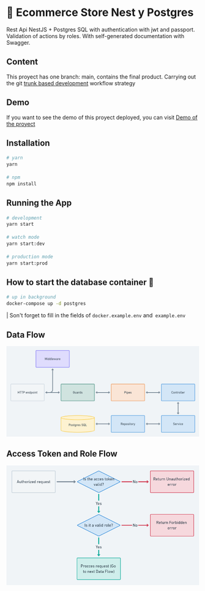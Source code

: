 # 🐘 Ecommerce Store Nest y Postgres

Rest Api NestJS + Postgres SQL with authentication with jwt and passport. Validation of actions by roles. With self-generated documentation with Swagger.

## Content

This proyect has one branch: main, contains the final product.
Carrying out the git [trunk based development](https://trunkbaseddevelopment.com/) workflow strategy

## Demo

If you want to see the demo of this proyect deployed, you can visit [Demo of the proyect](https://ecommerce-store-nest-postgres.herokuapp.com/)

## Installation

```sh
# yarn
yarn

# npm
npm install
```

## Running the App

```sh
# development
yarn start

# watch mode
yarn start:dev

# production mode
yarn start:prod
```

## How to start the database container 🐘

```sh
# up in background
docker-compose up -d postgres
```

| Son't forget to fill in the fields of `docker.example.env` and` example.env`

## Data Flow

![data_flow](./diagrams/data_flow.png)

## Access Token and Role Flow

![auth_role_flow](./diagrams/auth_role_flow.png)
